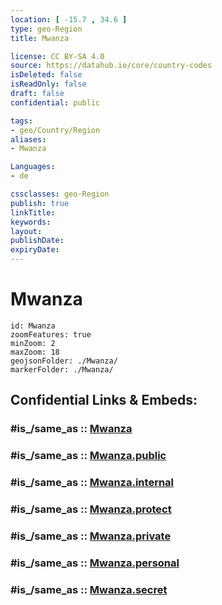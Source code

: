 ```yaml
---
location: [ -15.7 , 34.6 ] 
type: geo-Region
title: Mwanza

license: CC BY-SA 4.0
source: https://datahub.io/core/country-codes
isDeleted: false
isReadOnly: false
draft: false
confidential: public

tags:
- geo/Country/Region
aliases:
- Mwanza

Languages:
- de

cssclasses: geo-Region
publish: true
linkTitle: 
keywords: 
layout: 
publishDate: 
expiryDate: 
---
```


# Mwanza

```leaflet
id: Mwanza
zoomFeatures: true 
minZoom: 2 
maxZoom: 18
geojsonFolder: ./Mwanza/
markerFolder: ./Mwanza/
```


## Confidential Links & Embeds: 

### #is_/same_as :: [Mwanza](/_Standards/Earth/Continent/Africa/Africa~East/Malawi/Districts~Malawi/Mwanza.md) 

### #is_/same_as :: [Mwanza.public](/_public/Earth/Continent/Africa/Africa~East/Malawi/Districts~Malawi/Mwanza.public.md) 

### #is_/same_as :: [Mwanza.internal](/_internal/Earth/Continent/Africa/Africa~East/Malawi/Districts~Malawi/Mwanza.internal.md) 

### #is_/same_as :: [Mwanza.protect](/_protect/Earth/Continent/Africa/Africa~East/Malawi/Districts~Malawi/Mwanza.protect.md) 

### #is_/same_as :: [Mwanza.private](/_private/Earth/Continent/Africa/Africa~East/Malawi/Districts~Malawi/Mwanza.private.md) 

### #is_/same_as :: [Mwanza.personal](/_personal/Earth/Continent/Africa/Africa~East/Malawi/Districts~Malawi/Mwanza.personal.md) 

### #is_/same_as :: [Mwanza.secret](/_secret/Earth/Continent/Africa/Africa~East/Malawi/Districts~Malawi/Mwanza.secret.md)

